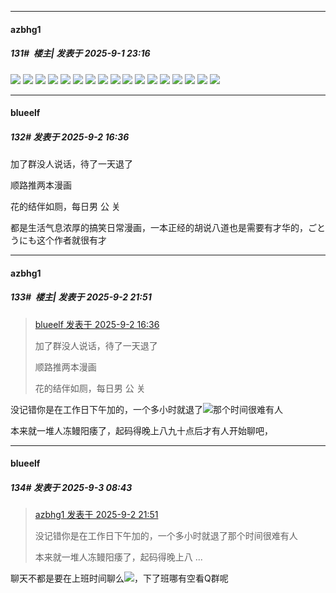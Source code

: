 ﻿
*****

####  azbhg1  
##### 131#         楼主| 发表于 2025-9-1 23:16

<img src="https://image.ys-8.de/file/cnlGl9oa.jpg" referrerpolicy="no-referrer">
<img src="https://image.ys-8.de/file/TP53qyhN.jpg" referrerpolicy="no-referrer">
<img src="https://image.ys-8.de/file/38YiRlGR.jpg" referrerpolicy="no-referrer">
<img src="https://image.ys-8.de/file/wH0rKAq8.jpg" referrerpolicy="no-referrer">
<img src="https://image.ys-8.de/file/79juzNp1.jpg" referrerpolicy="no-referrer">
<img src="https://image.ys-8.de/file/5gLFtI42.jpg" referrerpolicy="no-referrer">
<img src="https://image.ys-8.de/file/IQYnb8aP.jpg" referrerpolicy="no-referrer">
<img src="https://image.ys-8.de/file/DtR1kzG8.jpg" referrerpolicy="no-referrer">
<img src="https://image.ys-8.de/file/BpcLjQ1U.jpg" referrerpolicy="no-referrer">
<img src="https://image.ys-8.de/file/uYEkpPEm.jpg" referrerpolicy="no-referrer">
<img src="https://image.ys-8.de/file/AcLKDRMf.jpg" referrerpolicy="no-referrer">
<img src="https://image.ys-8.de/file/IWjE1gIT.jpg" referrerpolicy="no-referrer">
<img src="https://image.ys-8.de/file/HelhMcHQ.jpg" referrerpolicy="no-referrer">
<img src="https://image.ys-8.de/file/Mk76rwnK.jpg" referrerpolicy="no-referrer">
<img src="https://image.ys-8.de/file/CuPMKGsM.jpg" referrerpolicy="no-referrer">
<img src="https://image.ys-8.de/file/cynaJ1zX.jpg" referrerpolicy="no-referrer">
<img src="https://image.ys-8.de/file/AcTm9NFV.jpg" referrerpolicy="no-referrer">


*****

####  blueelf  
##### 132#       发表于 2025-9-2 16:36

加了群没人说话，待了一天退了

顺路推两本漫画

花的结伴如厕，每日男 公 关

都是生活气息浓厚的搞笑日常漫画，一本正经的胡说八道也是需要有才华的，ごとうにも这个作者就很有才


*****

####  azbhg1  
##### 133#         楼主| 发表于 2025-9-2 21:51

<blockquote><a href="httphttps://stage1st.com/2b/forum.php?mod=redirect&amp;goto=findpost&amp;pid=68357993&amp;ptid=2202686" target="_blank">blueelf 发表于 2025-9-2 16:36</a>

加了群没人说话，待了一天退了

顺路推两本漫画

花的结伴如厕，每日男 公 关</blockquote>
没记错你是在工作日下午加的，一个多小时就退了<img src="https://static.stage1st.com/image/smiley/face2017/037.png" referrerpolicy="no-referrer">那个时间很难有人

本来就一堆人冻鳗阳痿了，起码得晚上八九十点后才有人开始聊吧，


*****

####  blueelf  
##### 134#       发表于 2025-9-3 08:43

<blockquote><a href="httphttps://stage1st.com/2b/forum.php?mod=redirect&amp;goto=findpost&amp;pid=68359356&amp;ptid=2202686" target="_blank">azbhg1 发表于 2025-9-2 21:51</a>

没记错你是在工作日下午加的，一个多小时就退了那个时间很难有人

本来就一堆人冻鳗阳痿了，起码得晚上八 ...</blockquote>
聊天不都是要在上班时间聊么<img src="https://static.stage1st.com/image/smiley/face2017/050.png" referrerpolicy="no-referrer">，下了班哪有空看Q群呢


